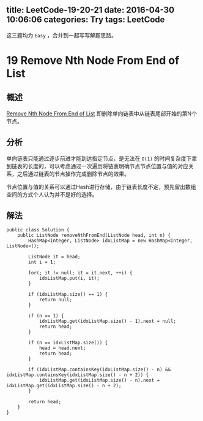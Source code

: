 title: LeetCode-19-20-21
date: 2016-04-30 10:06:06
categories: Try
tags: LeetCode
---

这三题均为 `Easy` ，合并到一起写写解题思路。

# 19 Remove Nth Node From End of List

## 概述

[Remove Nth Node From End of List](https://leetcode.com/problems/remove-nth-node-from-end-of-list/) 即删除单向链表中从链表尾部开始的第N个节点。

## 分析

单向链表只能通过逐步前进才能到达指定节点，是无法在 `O(1)` 的时间复杂度下拿到链表的长度的，可以考虑通过一次遍历将链表明确节点节点位置与值的对应关系，之后通过链表的节点操作完成删除节点的效果。

节点位置与值的关系可以通过Hash进行存储，由于链表长度不定，预先留出数组空间的方式个人认为并不是好的选择。

## 解法

```
public class Solution {
    public ListNode removeNthFromEnd(ListNode head, int n) {
        HashMap<Integer, ListNode> idxListMap = new HashMap<Integer, ListNode>();

        ListNode it = head;
        int i = 1;

        for(; it != null; it = it.next, ++i) {
            idxListMap.put(i, it);
        }

        if (idxListMap.size() == 1) {
            return null;
        }

        if (n == 1) {
            idxListMap.get(idxListMap.size() - 1).next = null;
            return head;
        }

        if (n == idxListMap.size()) {
            head = head.next;
            return head;
        }

        if (idxListMap.containsKey(idxListMap.size() - n) && idxListMap.containsKey(idxListMap.size() - n + 2)) {
            idxListMap.get(idxListMap.size() - n).next = idxListMap.get(idxListMap.size() - n + 2);
        }

        return head;
    }
}
```

